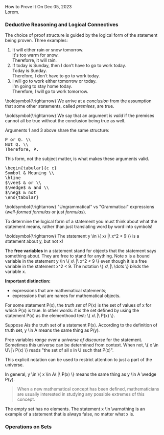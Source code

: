 <post-metadata>
  <post-title>How to Prove It</post-title>
  <post-date>On Dec 05, 2023</post-date>
  <post-tags></post-tags>
</post-metadata>

<div id="post-excerpt">
Lorem.
</div>

<div id=generated-toc></div>

### Deductive Reasoning and Logical Connectives

The choice of proof structure is guided by the logical form of the statement
being proven. Three examples:

1. It will either rain or snow tomorrow. </br>
   It's too warm for snow. </br>
   Thereforre, it will rain.
2. If today is Sunday, then I don't have to go to work today. </br>
   Today is Sunday. </br>
   Therefore, I don't have to go to work today.
3. I will go to work either tomorrow or today. </br>
   I'm going to stay home today. </br>
   Therefore, I will go to work tomorrow.

<imath>\\boldsymbol{\\rightarrow}</imath> We arrive at a _conclusion_ from the
assumption that some other statements, called _premises_, are true.

<imath>\\boldsymbol{\\rightarrow}</imath> We say that an argument is _valid_ if
the premises cannot all be true without the conclusion being true as well.

Arguments 1 and 3 above share the same structure:

<pre class="display-math">
P or Q. \\
Not Q. \\
Therefore, P.
</pre>

This form, not the subject matter, is what makes these arguments valid.

<pre class="display-math">
\begin{tabular}{c c}
Symbol & Meaning \\
\hline
$\vee$ & or \\
$\wedge$ & and \\
$\neg$ & not
\end{tabular}
</pre>

<imath>\\boldsymbol{\\rightarrow}</imath> "Ungrammatical" vs "Grammatical"
expressions (_well-formed formulas_ or just _formulas_).

To determine the logical form of a statement you must think about what the
statement means, rather than just translating word by word into symbols!

<imath>\\boldsymbol{\\rightarrow}</imath> The statement
<imath>y \\in \\{ x\ |\ x^2 < 9 \\}</imath> is a statement about
<imath>y</imath>, but not <imath>x</imath>!

The **free variables** in a statement stand for objects that the statement says
something about. They are free to stand for anything. Note <imath>x</imath> is a
bound variable in the statement
<imath>y \\in \\{ x\ |\ x^2 < 9 \\}</imath> even though it is a free variable in
the statement <imath>x^2 < 9</imath>. The notation
<imath>\\{ x\ |\ \\dots \\}</imath> *binds* the variable <imath>x</imath>.

**Important distinction:**

* expressions that are mathematical statements;
* expressions that are names for mathematical objects.

For some statement <imath>P(x)</imath>, the *truth set* of <imath>P(x)</imath>
is the set of values of <imath>x</imath> for which <imath>P(x)</imath> is
true. In other words: it is the set defined by using the statement
<imath>P(x)</imath> as the elementhood test: <imath>\\{ x\ |\ P(x) \\}</imath>.

Suppose <imath>A</imath>is the truth set of a statement
<imath>P(x)</imath>. According to the definition of truth set, <imath>y \\in
A</imath> means the same thing as <imath>P(y)</imath>.

Free variables *range over* a *universe of discourse* for the
statement. Sometimes this universe can be determined from context. When not,
<imath>\\{ x \\in U\ |\ P(x) \\}</imath> reads "the set of all <imath>x</imath>
in <imath>U</imath> such that <imath>P(x)</imath>".

This explicit notation can be used to restrict attention to just a part of the
universe.

In general, <imath>y \\in \\{ x \\in A\ |\ P(x) \\}</imath> means the same thing
as <imath>y \\in A \\wedge P(y)</imath>.

> When a new mathematical concept has been defined, mathematicians are usually
> interested in studying any possible extremes of this concept.

The empty set has no elements. The statement <imath>x \\in \\varnothing</imath>
is an example of a statement that is always false, no matter what
<imath>x</imath> is.

### Operations on Sets
